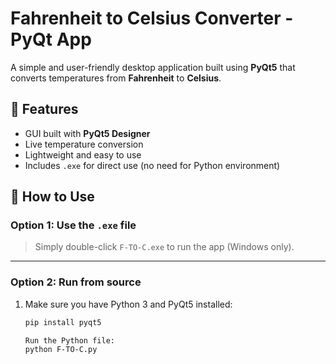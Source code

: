 # Fahrenheit to Celsius Converter - PyQt App

A simple and user-friendly desktop application built using **PyQt5** that converts temperatures from **Fahrenheit** to **Celsius**.

## 🧪 Features

- GUI built with **PyQt5 Designer**
- Live temperature conversion
- Lightweight and easy to use
- Includes `.exe` for direct use (no need for Python environment)

## 🚀 How to Use

### Option 1: Use the `.exe` file
> Simply double-click `F-TO-C.exe` to run the app (Windows only).

---

### Option 2: Run from source
1. Make sure you have Python 3 and PyQt5 installed:
   ```bash
   pip install pyqt5
   
   Run the Python file:
   python F-TO-C.py
